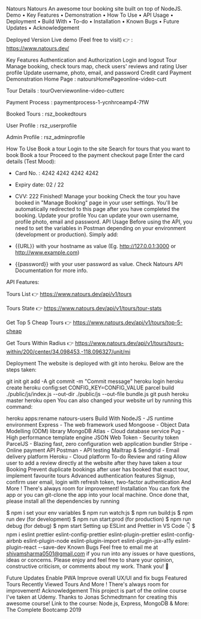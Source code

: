 
Natours
Natours
An awesome tour booking site built on top of NodeJS.
Demo • Key Features • Demonstration • How To Use • API Usage • Deployment • Build With • To-do • Installation • Known Bugs • Future Updates • Acknowledgement

Deployed Version
Live demo (Feel free to visit) 👉 : https://www.natours.dev/

Key Features
Authentication and Authorization
Login and logout
Tour
Manage booking, check tours map, check users' reviews and rating
User profile
Update username, photo, email, and password
Credit card Payment
Demonstration
Home Page :
natoursHomePageonline-video-cutt

Tour Details :
tourOverviewonline-video-cutterc

Payment Process :
paymentprocess-1-ycnhrceamp4-7fW

Booked Tours :
rsz_bookedtours

User Profile :
rsz_userprofile

Admin Profile :
rsz_adminprofile

How To Use
Book a tour
Login to the site
Search for tours that you want to book
Book a tour
Proceed to the payment checkout page
Enter the card details (Test Mood):
- Card No. : 4242 4242 4242 4242
- Expiry date: 02 / 22
- CVV: 222
Finished!
Manage your booking
Check the tour you have booked in "Manage Booking" page in your user settings. You'll be automatically redirected to this page after you have completed the booking.
Update your profile
You can update your own username, profile photo, email and password.
API Usage
Before using the API, you need to set the variables in Postman depending on your environment (development or production). Simply add:

- {{URL}} with your hostname as value (Eg. http://127.0.0.1:3000 or http://www.example.com)
- {{password}} with your user password as value.
Check Natours API Documentation for more info.

API Features:

Tours List 👉 https://www.natours.dev/api/v1/tours

Tours State 👉 https://www.natours.dev/api/v1/tours/tour-stats

Get Top 5 Cheap Tours 👉 https://www.natours.dev/api/v1/tours/top-5-cheap

Get Tours Within Radius 👉 https://www.natours.dev/api/v1/tours/tours-within/200/center/34.098453,-118.096327/unit/mi

Deployment
The website is deployed with git into heroku. Below are the steps taken:

git init
git add -A
git commit -m "Commit message"
heroku login
heroku create
heroku config:set CONFIG_KEY=CONFIG_VALUE
parcel build ./public/js/index.js --out-dir ./public/js --out-file bundle.js
git push heroku master
heroku open
You can also changed your website url by running this command:

heroku apps:rename natours-users
Build With
NodeJS - JS runtime environment
Express - The web framework used
Mongoose - Object Data Modelling (ODM) library
MongoDB Atlas - Cloud database service
Pug - High performance template engine
JSON Web Token - Security token
ParcelJS - Blazing fast, zero configuration web application bundler
Stripe - Online payment API
Postman - API testing
Mailtrap & Sendgrid - Email delivery platform
Heroku - Cloud platform
To-do
Review and rating
Allow user to add a review directly at the website after they have taken a tour
Booking
Prevent duplicate bookings after user has booked that exact tour, implement favourite tours
Advanced authentication features
Signup, confirm user email, login with refresh token, two-factor authentication
And More ! There's always room for improvement!
Installation
You can fork the app or you can git-clone the app into your local machine. Once done that, please install all the dependencies by running

$ npm i
set your env variables
$ npm run watch:js
$ npm run build:js
$ npm run dev (for development)
$ npm run start:prod (for production)
$ npm run debug (for debug)
$ npm start
Setting up ESLint and Prettier in VS Code 👇
$ npm i eslint prettier eslint-config-prettier eslint-plugin-prettier eslint-config-airbnb eslint-plugin-node
eslint-plugin-import eslint-plugin-jsx-a11y  eslint-plugin-react --save-dev
Known Bugs
Feel free to email me at shivamsharma0501@gmail.com if you run into any issues or have questions, ideas or concerns. Please enjoy and feel free to share your opinion, constructive criticism, or comments about my work. Thank you! 🙂

Future Updates
Enable PWA
Improve overall UX/UI and fix bugs
Featured Tours
Recently Viewed Tours
And More ! There's always room for improvement!
Acknowledgement
This project is part of the online course I've taken at Udemy. Thanks to Jonas Schmedtmann for creating this awesome course! Link to the course: Node.js, Express, MongoDB & More: The Complete Bootcamp 2019
